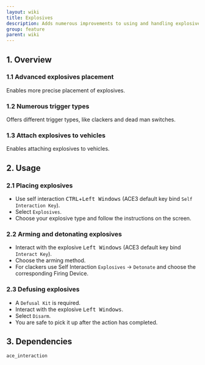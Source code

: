 ```yaml
---
layout: wiki
title: Explosives
description: Adds numerous improvements to using and handling explosives
group: feature
parent: wiki
---
```


## 1. Overview

### 1.1 Advanced explosives placement
Enables more precise placement of explosives.

### 1.2 Numerous trigger types
Offers different trigger types, like clackers and dead man switches.

### 1.3 Attach explosives to vehicles
Enables attaching explosives to vehicles.

## 2. Usage

### 2.1 Placing explosives
- Use self interaction <kbd>CTRL</kbd>+<kbd>Left Windows</kbd> (ACE3 default key bind `Self Interaction Key`).
- Select `Explosives`.
- Choose your explosive type and follow the instructions on the screen.

### 2.2 Arming and detonating explosives
- Interact with the explosive <kbd>Left Windows</kbd> (ACE3 default key bind `Interact Key`).
- Choose the arming method.
- For clackers use Self Interaction `Explosives` &rarr; `Detonate` and choose the corresponding Firing Device.

### 2.3 Defusing explosives
- A `Defusal Kit` is required.
- Interact with the explosive <kbd>Left Windows</kbd>.
- Select `Disarm`.
- You are safe to pick it up after the action has completed.

## 3. Dependencies

`ace_interaction`
